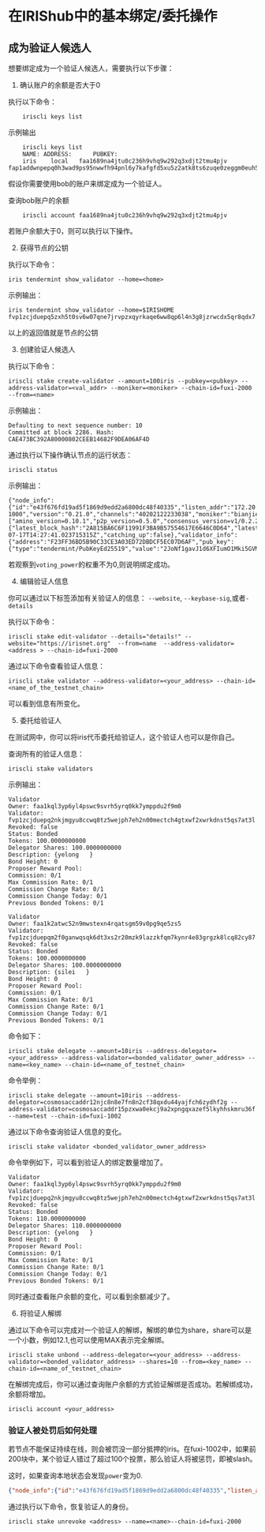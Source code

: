 # 在IRIShub中的基本绑定/委托操作

## 成为验证人候选人

想要绑定成为一个验证人候选人，需要执行以下步骤：

1. 确认账户的余额是否大于0

执行以下命令：
```
    iriscli keys list
```
示例输出
```
    iriscli keys list
    NAME: ADDRESS:      PUBKEY:
    iris	local	faa1689na4jtu0c236h9vhq9w292q3xdjt2tmu4pjv	fap1addwnpepq0h3wad9ps95nwwfh94pnl6y7kafgfd5xu5z2atk8ts6zuqe0zeggm0euh5
```
假设你需要使用bob的账户来绑定成为一个验证人。

查询bob账户的余额
```
    iriscli account faa1689na4jtu0c236h9vhq9w292q3xdjt2tmu4pjv
```

若账户余额大于0，则可以执行以下操作。

2.  获得节点的公钥

执行以下命令：
```
iris tendermint show_validator --home=<home>
```

示例输出：

```
iris tendermint show_validator --home=$IRISHOME
fvp1zcjduepq5zxh5t0sv6w07qne7jrvpzxqyrkaqe6ww8qp6l4n3g8jzrwcdx5qr8qdx7
```

以上的返回值就是节点的公钥

3. 创建验证人候选人

执行以下命令：

```
iriscli stake create-validator --amount=100iris --pubkey=<pubkey> --address-validator=<val_addr> --moniker=<moniker> --chain-id=fuxi-2000 --from=<name>
```

示例输出：

```
Defaulting to next sequence number: 10
Committed at block 2286. Hash: CAE473BC392A80000802CEEB14682F9DEA06AF4D
```

通过执行以下操作确认节点的运行状态：

```
iriscli status
```

示例输出：

```
{"node_info":{"id":"e43f676fd19ad5f1869d9edd2a6800dc48f40335","listen_addr":"172.20.155.233:26656","network":"fuxi-1000","version":"0.21.0","channels":"40202122233038","moniker":"bianjie","other":["amino_version=0.10.1","p2p_version=0.5.0","consensus_version=v1/0.2.2","rpc_version=0.7.0/3","tx_index=on","rpc_addr=tcp://0.0.0.0:26657"]},"sync_info":{"latest_block_hash":"2A815BA6C6F11991F3BA9B57554617E6646C0D64","latest_app_hash":"38E4313CD4A50513BA0A259D0F86C5845DF9A12C","latest_block_height":"172","latest_block_time":"2018-07-17T14:27:41.023715315Z","catching_up":false},"validator_info":{"address":"F23FF36BD5B90C33CE3A03ED72DBDCF5EC07D6AF","pub_key":{"type":"tendermint/PubKeyEd25519","value":"2JoNf1gavJ1d6XFIumO1Mki5GVMOcg58AioHksU3maE="},"voting_power":"100"}}
```

若观察到`voting_power`的权重不为0,则说明绑定成功。



4. 编辑验证人信息

你可以通过以下标签添加有关验证人的信息： `--website`, `--keybase-sig`,或者`-details` 

执行以下命令：

```
iriscli stake edit-validator --details="details!" --website="https://irisnet.org"  --from=name  --address-validator=<address > --chain-id=fuxi-2000

```

通过以下命令查看验证人信息：

```
iriscli stake validator --address-validator=<your_address> --chain-id=<name_of_the_testnet_chain>
```

可以看到信息有所变化。


5. 委托给验证人

在测试网中，你可以将iris代币委托给验证人，这个验证人也可以是你自己。

查询所有的验证人信息：

```
iriscli stake validators
```
示例输出：
```
Validator
Owner: faa1kql3yp6yl4pswc9svrh5yrq0kk7ymppdu2f9m0
Validator: fvp1zcjduepq2nkjmgyu8ccwq8tz5wejph7eh2n00mectch4gtxwf2xwrkdnst5qs7at3l
Revoked: false
Status: Bonded
Tokens: 100.0000000000
Delegator Shares: 100.0000000000
Description: {yelong   }
Bond Height: 0
Proposer Reward Pool:
Commission: 0/1
Max Commission Rate: 0/1
Commission Change Rate: 0/1
Commission Change Today: 0/1
Previous Bonded Tokens: 0/1

Validator
Owner: faa1k2atwc52n9mwstexn4rqatsgm59v0pg9qe5zs5
Validator: fvp1zcjduepqm2f0ganwqsqk6dt3xs2r20mzk9lazzkfqm7kynr4e83grgzk8lcq82cy87
Revoked: false
Status: Bonded
Tokens: 100.0000000000
Delegator Shares: 100.0000000000
Description: {silei   }
Bond Height: 0
Proposer Reward Pool:
Commission: 0/1
Max Commission Rate: 0/1
Commission Change Rate: 0/1
Commission Change Today: 0/1
Previous Bonded Tokens: 0/1
```


命令如下：
```
iriscli stake delegate --amount=10iris --address-delegator=<your_address> --address-validator=<bonded_validator_owner_address> --name=<key_name> --chain-id=<name_of_testnet_chain>
```

命令举例：

```
iriscli stake delegate --amount=10iris --address-delegator=cosmosaccaddr12njc8n8e7fn8n2cf38qxdu44yajfch6zydhf2g --address-validator=cosmosaccaddr15pzxwa0ekcj9a2xpngqxazef5lkyhhskmru36f --name=test --chain-id=fuxi-1002
```

通过以下命令查询验证人信息的变化。
```
iriscli stake validator <bonded_validator_owner_address>
```

命令举例如下，可以看到验证人的绑定数量增加了。

```
Validator
Owner: faa1kql3yp6yl4pswc9svrh5yrq0kk7ymppdu2f9m0
Validator: fvp1zcjduepq2nkjmgyu8ccwq8tz5wejph7eh2n00mectch4gtxwf2xwrkdnst5qs7at3l
Revoked: false
Status: Bonded
Tokens: 110.0000000000
Delegator Shares: 110.0000000000
Description: {yelong   }
Bond Height: 0
Proposer Reward Pool:
Commission: 0/1
Max Commission Rate: 0/1
Commission Change Rate: 0/1
Commission Change Today: 0/1
Previous Bonded Tokens: 0/1
```

同时通过查看账户余额的变化，可以看到余额减少了。



6. 将验证人解绑

通过以下命令可以完成对一个验证人的解绑，解绑的单位为share，share可以是一个小数，例如12.1,也可以使用MAX表示完全解绑。

```
iriscli stake unbond --address-delegator=<your_address> --address-validator=<bonded_validator_address> --shares=10 --from=<key_name> --chain-id=<name_of_testnet_chain>
```

在解绑完成后，你可以通过查询账户余额的方式验证解绑是否成功。若解绑成功，余额将增加。

```
iriscli account <your_address>
```


### 验证人被处罚后如何处理

若节点不能保证持续在线，则会被罚没一部分抵押的iris。在fuxi-1002中，如果前200块中，某个验证人错过了超过100个投票，那么验证人将被惩罚，即被slash。

这时，如果查询本地状态会发现`power`变为0.

```json
{"node_info":{"id":"e43f676fd19ad5f1869d9edd2a6800dc48f40335","listen_addr":"172.20.155.233:26656","network":"fuxi-1000","version":"0.21.0","channels":"40202122233038","moniker":"bianjie","other":["amino_version=0.10.1","p2p_version=0.5.0","consensus_version=v1/0.2.2","rpc_version=0.7.0/3","tx_index=on","rpc_addr=tcp://0.0.0.0:26657"]},"sync_info":{"latest_block_hash":"2A815BA6C6F11991F3BA9B57554617E6646C0D64","latest_app_hash":"38E4313CD4A50513BA0A259D0F86C5845DF9A12C","latest_block_height":"172","latest_block_time":"2018-07-17T14:27:41.023715315Z","catching_up":false},"validator_info":{"address":"F23FF36BD5B90C33CE3A03ED72DBDCF5EC07D6AF","pub_key":{"type":"tendermint/PubKeyEd25519","value":"2JoNf1gavJ1d6XFIumO1Mki5GVMOcg58AioHksU3maE="},"voting_power":"0"}}
```

通过执行以下命令，恢复验证人的身份。

```
iriscli stake unrevoke <address> --name=<name>--chain-id=fuxi-2000
```
